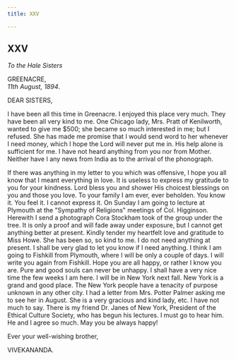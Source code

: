 ```yaml
---
title: XXV

---
```





  

  
  
  
  


## XXV

*To the Hale Sisters*

GREENACRE,  
*11th August, 1894*.

DEAR SISTERS,

I have been all this time in Greenacre. I enjoyed this place very much.
They have been all very kind to me. One Chicago lady, Mrs. Pratt of
Kenilworth, wanted to give me $500; she became so much interested in me;
but I refused. She has made me promise that I would send word to her
whenever I need money, which I hope the Lord will never put me in. His
help alone is sufficient for me. I have not heard anything from you nor
from Mother. Neither have I any news from India as to the arrival of the
phonograph.

If there was anything in my letter to you which was offensive, I hope
you all know that I meant everything in love. It is useless to express
my gratitude to you for your kindness. Lord bless you and shower His
choicest blessings on you and those you love. To your family I am ever,
ever beholden. You know it. You feel it. I cannot express it. On Sunday
I am going to lecture at Plymouth at the "Sympathy of Religions"
meetings of Col. Higginson. Herewith I send a photograph Cora Stockham
took of the group under the tree. It is only a proof and will fade away
under exposure, but I cannot get anything better at present. Kindly
tender my heartfelt love and gratitude to Miss Howe. She has been so, so
kind to me. I do not need anything at present. I shall be very glad to
let you know if I need anything. I think I am going to Fishkill from
Plymouth, where I will be only a couple of days. I will write you again
from Fishkill. Hope you are all happy, or rather I know you are. Pure
and good souls can never be unhappy. I shall have a very nice time the
few weeks I am here. I will be in New York next fall. New York is a
grand and good place. The New York people have a tenacity of purpose
unknown in any other city. I had a letter from Mrs. Potter Palmer asking
me to see her in August. She is a very gracious and kind lady, etc. I
have not much to say. There is my friend Dr. Janes of New York,
President of the Ethical Culture Society, who has begun his lectures. I
must go to hear him. He and I agree so much. May you be always happy!

Ever your well-wishing brother,

VIVEKANANDA.


